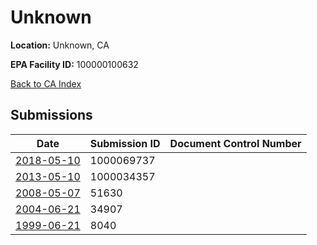 # Unknown

**Location:** Unknown, CA

**EPA Facility ID:** 100000100632

[Back to CA Index](../../index.md)

## Submissions

| Date | Submission ID | Document Control Number |
|------|--------------|-------------------------|
| [2018-05-10](submissions/1000069737.md) | 1000069737 |  |
| [2013-05-10](submissions/1000034357.md) | 1000034357 |  |
| [2008-05-07](submissions/51630.md) | 51630 |  |
| [2004-06-21](submissions/34907.md) | 34907 |  |
| [1999-06-21](submissions/8040.md) | 8040 |  |
